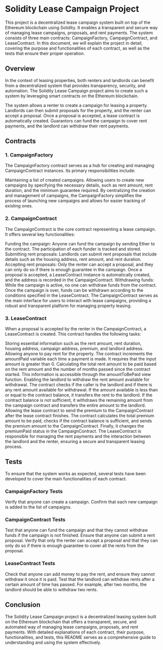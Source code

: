 # Solidity Lease Campaign Project

This project is a decentralized lease campaign system built on top of the Ethereum blockchain using Solidity. It enables a transparent and secure way of managing lease campaigns, proposals, and rent payments. The system consists of three main contracts: CampaignFactory, CampaignContract, and LeaseContract. In this document, we will explain the project in detail, covering the purpose and functionalities of each contract, as well as the tests that ensure their proper operation.

## Overview

In the context of leasing properties, both renters and landlords can benefit from a decentralized system that provides transparency, security, and automation. The Solidity Lease Campaign project aims to create such a system by leveraging smart contracts on the Ethereum blockchain.

The system allows a renter to create a campaign for leasing a property. Landlords can then submit proposals for the property, and the renter can accept a proposal. Once a proposal is accepted, a lease contract is automatically created. Guarantors can fund the campaign to cover rent payments, and the landlord can withdraw their rent payments.

## Contracts

### 1. CampaignFactory

The CampaignFactory contract serves as a hub for creating and managing CampaignContract instances. Its primary responsibilities include:

Maintaining a list of created campaigns.
Allowing users to create new campaigns by specifying the necessary details, such as rent amount, rent duration, and the minimum guarantee required.
By centralizing the creation and management of campaigns, the CampaignFactory simplifies the process of launching new campaigns and allows for easier tracking of existing ones.

### 2. CampaignContract

The CampaignContract is the core contract representing a lease campaign. It offers several key functionalities:

Funding the campaign: Anyone can fund the campaign by sending Ether to the contract. The participation of each funder is tracked and stored.
Submitting rent proposals: Landlords can submit rent proposals that include details such as the housing address, rent amount, and rent duration.
Accepting rent proposals: Only the renter can accept a proposal, and they can only do so if there is enough guarantee in the campaign. Once a proposal is accepted, a LeaseContract instance is automatically created, and the address is recorded in the CampaignContract.
Withdrawing funds: While the campaign is active, no one can withdraw funds from the contract. Once the campaign is over, funds can be withdrawn according to the conditions specified in the LeaseContract.
The CampaignContract serves as the main interface for users to interact with lease campaigns, providing a robust and transparent platform for managing property leasing.

### 3. LeaseContract

When a proposal is accepted by the renter in the CampaignContract, a LeaseContract is created. This contract handles the following tasks:

Storing essential information such as the rent amount, rent duration, housing address, campaign address, premium, and landlord address.
Allowing anyone to pay rent for the property. The contract increments the amountPaid variable each time a payment is made. It requires that the input amount is greater than 0.
Calculating the total rent amount to be paid based on the rent amount and the number of months passed since the contract started. This information is accessible through the amountToBePaid view function.
Enabling the landlord to withdraw the rent amount available for withdrawal. The contract checks if the caller is the landlord and if there is any rent amount available for withdrawal. If the amount available is less than or equal to the contract balance, it transfers the rent to the landlord. If the contract balance is not sufficient, it withdraws the remaining amount from the campaign contract and transfers the entire amount to the landlord.
Allowing the lease contract to send the premium to the CampaignContract after the lease contract finishes. The contract calculates the total premium amount to be paid, checks if the contract balance is sufficient, and sends the premium amount to the CampaignContract. Finally, it changes the premiumPaid status in the CampaignContract.
The LeaseContract is responsible for managing the rent payments and the interaction between the landlord and the renter, ensuring a secure and transparent leasing process.

## Tests

To ensure that the system works as expected, several tests have been developed to cover the main functionalities of each contract.

### CampaignFactory Tests

Verify that anyone can create a campaign.
Confirm that each new campaign is added to the list of campaigns.

### CampaignContract Tests

Test that anyone can fund the campaign and that they cannot withdraw funds if the campaign is not finished.
Ensure that anyone can submit a rent proposal.
Verify that only the renter can accept a proposal and that they can only do so if there is enough guarantee to cover all the rents from the proposal.

### LeaseContract Tests

Check that anyone can add money to pay the rent, and ensure they cannot withdraw it once it is paid.
Test that the landlord can withdraw rents after a certain amount of time has passed. For example, after two months, the landlord should be able to withdraw two rents.

## Conclusion

The Solidity Lease Campaign project is a decentralized leasing system built on the Ethereum blockchain that offers a transparent, secure, and automated way of managing lease campaigns, proposals, and rent payments. With detailed explanations of each contract, their purpose, functionalities, and tests, this README serves as a comprehensive guide to understanding and using the system effectively.
